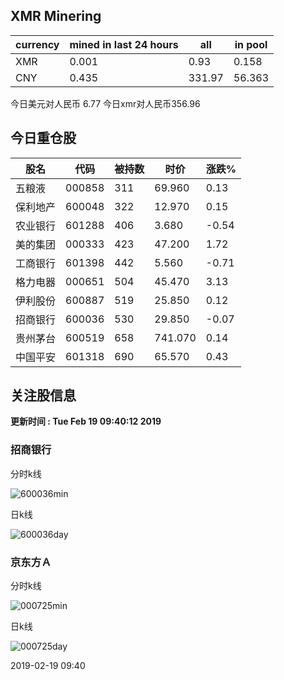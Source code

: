 ## XMR Minering

|currency|mined in last 24 hours|all|in pool|
|---|---|---|---|
|XMR|0.001|0.93|0.158|
|CNY|0.435|331.97|56.363|

今日美元对人民币 6.77	今日xmr对人民币356.96


## 今日重仓股 

|股名|代码|被持数|时价|涨跌%|
|---|---|---|---|---|
|五粮液|000858|311|69.960|0.13|
|保利地产|600048|322|12.970|0.15|
|农业银行|601288|406|3.680|-0.54|
|美的集团|000333|423|47.200|1.72|
|工商银行|601398|442|5.560|-0.71|
|格力电器|000651|504|45.470|3.13|
|伊利股份|600887|519|25.850|0.12|
|招商银行|600036|530|29.850|-0.07|
|贵州茅台|600519|658|741.070|0.14|
|中国平安|601318|690|65.570|0.43|

## 关注股信息
**更新时间 : Tue Feb 19 09:40:12 2019**
### 招商银行 
分时k线

![600036min](http://image.sinajs.cn/newchart/min/n/sh600036.gif)

日k线

![600036day](http://image.sinajs.cn/newchart/daily/n/sh600036.gif)

### 京东方Ａ 
分时k线

![000725min](http://image.sinajs.cn/newchart/min/n/sz000725.gif)

日k线

![000725day](http://image.sinajs.cn/newchart/daily/n/sz000725.gif)

2019-02-19 09:40